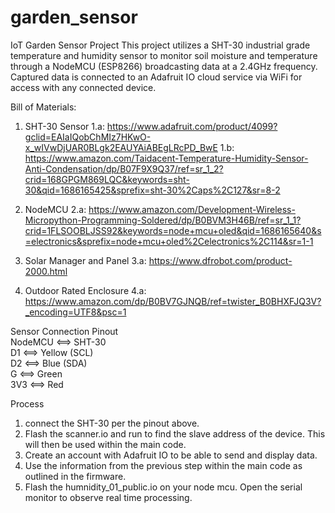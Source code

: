 # garden_sensor
IoT Garden Sensor Project
This project utilizes a SHT-30 industrial grade temperature and humidity sensor to monitor soil moisture and temperature through a NodeMCU (ESP8266) broadcasting data at a 2.4GHz frequency. Captured data is connected to an Adafruit IO cloud service via WiFi for access with any connected device. 

Bill of Materials:
1) SHT-30 Sensor
1.a: https://www.adafruit.com/product/4099?gclid=EAIaIQobChMIz7HKwO-x_wIVwDjUAR0BLgk2EAUYAiABEgLRcPD_BwE
1.b: https://www.amazon.com/Taidacent-Temperature-Humidity-Sensor-Anti-Condensation/dp/B07F9X9Q37/ref=sr_1_2?crid=168GPGM869LQC&keywords=sht-30&qid=1686165425&sprefix=sht-30%2Caps%2C127&sr=8-2

2) NodeMCU
2.a: https://www.amazon.com/Development-Wireless-Micropython-Programming-Soldered/dp/B0BVM3H46B/ref=sr_1_1?crid=1FLSOOBLJSS92&keywords=node+mcu+oled&qid=1686165640&s=electronics&sprefix=node+mcu+oled%2Celectronics%2C114&sr=1-1

3) Solar Manager and Panel
3.a: https://www.dfrobot.com/product-2000.html

4) Outdoor Rated Enclosure 
4.a: https://www.amazon.com/dp/B0BV7GJNQB/ref=twister_B0BHXFJQ3V?_encoding=UTF8&psc=1

Sensor Connection Pinout<br>
NodeMCU <==> SHT-30 <br>
D1      <==> Yellow (SCL)<br>
D2      <==> Blue (SDA)<br>
G       <==> Green<br>
3V3     <==> Red<br>

Process
1) connect the SHT-30 per the pinout above. 
2) Flash the scanner.io and run to find the slave address of the device. This will then be used within the main code.
3) Create an account with Adafruit IO to be able to send and display data.
4) Use the information from the previous step within the main code as outlined in the firmware.
5) Flash the humnidity_01_public.io on your node mcu. Open the serial monitor to observe real time processing. 
